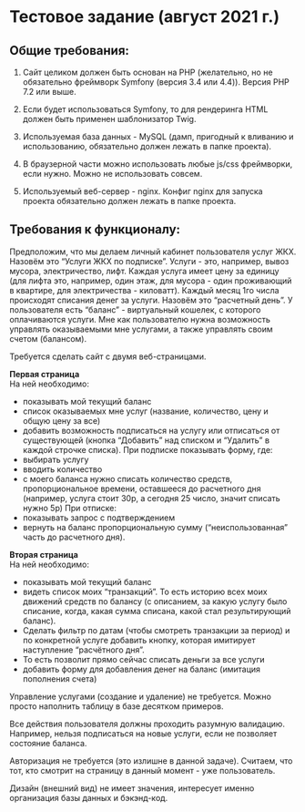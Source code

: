 Тестовое задание (август 2021 г.)
=================================

Общие требования:
-----------------


1. Сайт целиком должен быть основан на PHP (желательно, но не обязательно фреймворк Symfony (версия 3.4 или 4.4)). Версия PHP 7.2 или выше.

2. Если будет использоваться Symfony, то для рендеринга HTML должен быть применен шаблонизатор Twig.

3. Используемая база данных - MySQL (дамп, пригодный к вливанию и использованию, обязательно должен лежать в папке проекта).

4. В браузерной части можно использовать любые js/css фреймворки, если нужно. Можно не использовать совсем. 

5. Используемый веб-сервер - nginx. Конфиг nginx для запуска проекта обязательно должен лежать в папке проекта.


Требования к функционалу:
-------------------------

Предположим, что мы делаем личный кабинет пользователя услуг ЖКХ. Назовём это “Услуги ЖКХ по подписке”.
Услуги - это, например, вывоз мусора, электричество, лифт. Каждая услуга имеет цену за единицу (для лифта это, например, один этаж, для мусора - один проживающий в квартире, для электричества - киловатт).
Каждый месяц 1го числа происходят списания денег за услуги. Назовём это “расчетный день”.
У пользователя есть “баланс” - виртуальный кошелек, с которого оплачиваются услуги.
Мне как пользователю нужна возможность управлять оказываемыми мне услугами, а также управлять своим счетом (балансом).

Требуется сделать сайт с двумя веб-страницами.


**Первая страница**  
На ней необходимо:
- показывать мой текущий баланс
- список оказываемых мне услуг (название, количество, цену и общую цену за все)
- добавить возможность подписаться на услугу или отписаться от существующей (кнопка “Добавить” над списком и “Удалить” в каждой строчке списка).
При подписке показывать форму, где:
- выбирать услугу
- вводить количество
- с моего баланса нужно списать количество средств, пропорциональное времени, оставшееся до расчетного дня (например, услуга стоит 30р, а сегодня 25 число, значит списать нужно 5р)
При отписке:
- показывать запрос с подтверждением
- вернуть на баланс пропорциональную сумму (“неиспользованная” часть до расчетного дня).

**Вторая страница**  
На ней необходимо:
- показывать мой текущий баланс
- видеть список моих “транзакций”. То есть историю всех моих движений средств по балансу (с описанием, за какую услугу было списание, когда, какая сумма списана, какой стал результирующий баланс). 
- Сделать фильтр по датам (чтобы смотреть транзакции за период) и по конкретной услуге
добавить кнопку, которая имитирует наступление “расчётного дня”. 
- То есть позволит прямо сейчас списать деньги за все услуги
- добавить форму для добавления денег на баланс (имитация пополнения счета)


Управление услугами (создание и удаление) не требуется. Можно просто наполнить таблицу в базе десятком примеров.

Все действия пользователя должны проходить разумную валидацию. 
Например, нельзя подписаться на новые услуги, если не позволяет состояние баланса.

Авторизация не требуется (это излишне в данной задаче). Считаем, что тот, кто смотрит на страницу в данный момент - уже пользователь.

Дизайн (внешний вид) не имеет значения, интересует именно организация базы данных и бэкэнд-код.
